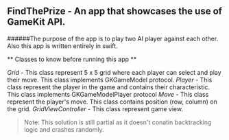 
## FindThePrize - An app that showcases the use of GameKit API.
######The purpose of the app is to play two AI player against each other. Also this app is written entirely in swift.

** Classes to know before running this app **

 *Grid* - This class represent 5 x 5 grid where each player can select and play their move. This class implements GKGameModel protocol.
 *Player* - This class represent the player in the game and contains their characteristic. This class implements GKGameModelPlayer protocol
 *Move* - This class represent the player's move. This class contains position (row, column) on the grid.
 *GridViewController* - This class represent game view. 
 
 > Note: This solution is still partial as it doesn't conatin backtracking logic and crashes randomly. 
